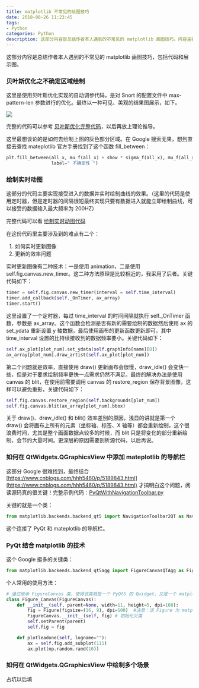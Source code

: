 ```yaml
---
title: matplotlib 不常见的绘图技巧
date: 2018-08-26 11:23:45
tags:
- Python
categories: Python
description: 这部分内容是总结作者本人遇到的不常见的 matplotlib 画图技巧。内容主要以代码和效果图的形式展示。
---
```

这部分内容是总结作者本人遇到的不常见的 matplotlib 画图技巧，包括代码和展示图。

### 贝叶斯优化之不确定区域绘制

这里是使用贝叶斯优化实现的自动调参代码，是对 Snort 的配置文件中 max-pattern-len 参数进行的优化。最终以一种可见、美观的结果图展示，如下。

![](https://saferman.github.io/assets/img/matplotlib_summary/bayesian-optimization.png)

完整的代码可以参考 [贝叶斯优化完整代码](https://saferman.github.io/assets/code/bayesian-optimization.py)，以后再放上理论推导。

这里最想谈论的是如何去绘制上图的灰色部分区域。在 Google 搜索无果，想到直接去查找 mateplotlib 官方手册找到了这个函数 fill\_between：

```python
plt.fill_between(all_x, mu_f(all_x) + show * sigma_f(all_x), mu_f(all_x) - show * sigma_f(all_x), facecolor="lightgray",
                 label=" 不确定性 ")
```
### 绘制实时动图

这部分的代码主要实现接受进入的数据并实时绘制曲线的效果。（这里的代码是使用定时器，但是定时器的间隔很短最终实现只要有数据进入就能立即绘制曲线，可以接受的数据输入最大频率为 200HZ）

完整代码可以看 [绘制实时动图代码](https://saferman.github.io/assets/code/merge_graph_by_time.py)

在这份代码里主要涉及到的难点有二个：

1. 如何实时更新图像
2. 更新的效率问题

实时更新图像有二种技术：一是使用 animation，二是使用 self.fig.canvas.new\_timer。这二种方法原理是比较相近的，我采用了后者。关键代码如下：

```python
timer = self.fig.canvas.new_timer(interval = self.time_interval)
timer.add_callback(self._OnTimer, ax_array)
timer.start()
```

这里设置了一个定时器，每过 time\_interval 的时间间隔就执行 self.\_OnTimer 函数，参数是 ax\_array。这个函数会检测是否有新的需要绘制的数据然后使用 ax 的 set\_ydata 重新设置 y 轴数据，最后使用画布的更新函数更新即可。其中 time\_interval 设置的比持续接收到的数据频率要小。关键代码如下：

```python
self.ax_plot[plot_num].set_ydata(self.graphInfo[name][8])
ax_array[plot_num].draw_artist(self.ax_plot[plot_num])
```

第二个问题就是效率，直接使用 draw() 更新画布会很慢，draw\_idle() 会变快一些，但是对于要求绘制频率更快一点需求仍然不满足。最终的解决办法是使用 canvas 的 blit，在使用前需要调用 canvas 的 restore\_region 保存背景图像，这样可以避免重影，关键代码如下：

```python
self.fig.canvas.restore_region(self.backgrounds[plot_num])
self.fig.canvas.blit(ax_array[plot_num].bbox)
```

关于 draw()、draw\_idle() 和 blit() 效率差别的原因，浅显的讲就是第一个 draw() 会将画布上所有的元素（坐标轴、标签、X 轴等）都会重新绘制，这个很浪费时间，尤其是整个画面数据点较多的时候，而 blit 只是将变化的部分重新绘制，会节约大量时间。更深层的原因需要剖析源代码，以后再说。

### 如何在 QtWidgets.QGraphicsView 中添加 mateplotlib 的导航栏

这部分 Google 很难找到，最终结合 [https://www.cnblogs.com/hhh5460/p/5189843.html](https://www.cnblogs.com/hhh5460/p/5189843.html) 才搞明白这个问题，阅读源码真的很关键！完整示例代码：[PyQtWithNavigationToolbar.py](https://saferman.github.io/assets/code/PyQtWithNavigationToolbar.py)

关键的就是一个类：

```python
from matplotlib.backends.backend_qt5 import NavigationToolbar2QT as NavigationToolbar
```

这个连接了 PyQt 和 mateplotlib 的导航栏。

### PyQt 结合 matplotlib 的技术

这个 Google 挺多的关键类：

```Python
from matplotlib.backends.backend_qt5agg import FigureCanvasQTAgg as FigureCanvas
```

个人常用的使用方法：

```python
# 通过继承 FigureCanvas 类，使得该类既是一个 PyQt5 的 Qwidget，又是一个 matplotlib 的 FigureCanvas，这是连接 pyqt5 与 matplotlib 的关键
class Figure_Canvas(FigureCanvas):                                            
    def __init__(self, parent=None, width=11, height=5, dpi=100):
        fig = Figure(figsize=(16, 9), dpi=100)  #注意：该 Figure 为 matplotlib 下的 figure，不是 pyplot 下面的 figure
        FigureCanvas.__init__(self, fig) # 初始化父类
        self.setParent(parent)
        self.fig = fig

    def plotleadone(self, logname=""):
        ax = self.fig.add_subplot(111)
        ax.plot(np.random.rand(10))
```

### 如何在 QtWidgets.QGraphicsView 中绘制多个场景

占坑以后填